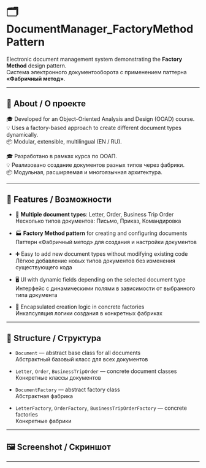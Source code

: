 # 🗂️ DocumentManager_FactoryMethodPattern

Electronic document management system demonstrating the **Factory Method** design pattern.  
Система электронного документооборота с применением паттерна **«Фабричный метод»**.

---

## 📌 About / О проекте

🎓 Developed for an Object-Oriented Analysis and Design (OOAD) course.  
💡 Uses a factory-based approach to create different document types dynamically.  
📦 Modular, extensible, multilingual (EN / RU).

🎓 Разработано в рамках курса по ООАП.  
💡 Реализовано создание документов разных типов через фабрики.  
📦 Модульная, расширяемая и многоязычная архитектура.

---

## 🔧 Features / Возможности

- 📄 **Multiple document types**: Letter, Order, Business Trip Order  
  Несколько типов документов: Письмо, Приказ, Командировка

- 🏭 **Factory Method pattern** for creating and configuring documents  
  Паттерн «Фабричный метод» для создания и настройки документов

- ➕ Easy to add new document types without modifying existing code  
  Лёгкое добавление новых типов документов без изменения существующего кода

- 🖥️ UI with dynamic fields depending on the selected document type  
  Интерфейс с динамическими полями в зависимости от выбранного типа документа

- 🧠 Encapsulated creation logic in concrete factories  
  Инкапсуляция логики создания в конкретных фабриках

---

## 📁 Structure / Структура

- `Document` — abstract base class for all documents  
  Абстрактный базовый класс для всех документов

- `Letter`, `Order`, `BusinessTripOrder` — concrete document classes  
  Конкретные классы документов

- `DocumentFactory` — abstract factory class  
  Абстрактная фабрика

- `LetterFactory`, `OrderFactory`, `BusinessTripOrderFactory` — concrete factories  
  Конкретные фабрики

---

## 🖼 Screenshot / Скриншот

---
